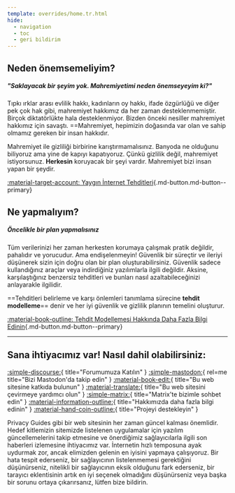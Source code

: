 ```yaml
---
template: overrides/home.tr.html
hide:
  - navigation
  - toc
  - geri bildirim
---
```


<!-- markdownlint-disable-next-line -->
## Neden önemsemeliyim?

##### "Saklayacak bir şeyim yok. Mahremiyetimi neden önemseyeyim ki?"

Tıpkı ırklar arası evlilik hakkı, kadınların oy hakkı, ifade özgürlüğü ve diğer pek çok hak gibi, mahremiyet hakkımız da her zaman desteklenmemiştir. Birçok diktatörlükte hala desteklenmiyor. Bizden önceki nesiller mahremiyet hakkımız için savaştı. ==Mahremiyet, hepimizin doğasında var olan ve sahip olmamız gereken bir insan hakkıdır.

Mahremiyet ile gizliliği birbirine karıştırmamalısınız. Banyoda ne olduğunu biliyoruz ama yine de kapıyı kapatıyoruz. Çünkü gizlilik değil, mahremiyet istiyorsunuz. **Herkesin** koruyacak bir şeyi vardır. Mahremiyet bizi insan yapan bir şeydir.

[:material-target-account: Yaygın İnternet Tehditleri](basics/common-threats.md ""){.md-button.md-button--primary}

## Ne yapmalıyım?

##### Öncelikle bir plan yapmalısınız

Tüm verilerinizi her zaman herkesten korumaya çalışmak pratik değildir, pahalıdır ve yorucudur. Ama endişelenmeyin! Güvenlik bir süreçtir ve ileriyi düşünerek sizin için doğru olan bir plan oluşturabilirsiniz. Güvenlik sadece kullandığınız araçlar veya indirdiğiniz yazılımlarla ilgili değildir. Aksine, karşılaştığınız benzersiz tehditleri ve bunları nasıl azaltabileceğinizi anlayarakle ilgilidir.

==Tehditleri belirleme ve karşı önlemleri tanımlama sürecine **tehdit modelleme**== denir ve her iyi güvenlik ve gizlilik planının temelini oluşturur.

[:material-book-outline: Tehdit Modellemesi Hakkında Daha Fazla Bilgi Edinin](basics/threat-modeling.md ""){.md-button.md-button--primary}

---

## Sana ihtiyacımız var! Nasıl dahil olabilirsiniz:

[:simple-discourse:](https://discuss.privacyguides.net/){ title="Forumumuza Katılın" }
[:simple-mastodon:](https://mastodon.neat.computer/@privacyguides){ rel=me title="Bizi Mastodon'da takip edin" }
[:material-book-edit:](https://github.com/privacyguides/privacyguides.org){ title="Bu web sitesine katkıda bulunun" }
[:material-translate:](https://matrix.to/#/#pg-i18n:aragon.sh){ title="Bu web sitesini çevirmeye yardımcı olun" }
[:simple-matrix:](https://matrix.to/#/#privacyguides:matrix.org){ title="Matrix'te bizimle sohbet edin" }
[:material-information-outline:](about/index.md){ title="Hakkımızda daha fazla bilgi edinin" }
[:material-hand-coin-outline:](about/donate.md){ title="Projeyi destekleyin" }

Privacy Guides gibi bir web sitesinin her zaman güncel kalması önemlidir. Hedef kitlemizin sitemizde listelenen uygulamalar için yazılım güncellemelerini takip etmesine ve önerdiğimiz sağlayıcılarla ilgili son haberleri izlemesine ihtiyacımız var. İnternetin hızlı temposuna ayak uydurmak zor, ancak elimizden gelenin en iyisini yapmaya çalışıyoruz. Bir hata tespit ederseniz, bir sağlayıcının listelenmemesi gerektiğini düşünürseniz, nitelikli bir sağlayıcının eksik olduğunu fark ederseniz, bir tarayıcı eklentisinin artık en iyi seçenek olmadığını düşünürseniz veya başka bir sorunu ortaya çıkarırsanız, lütfen bize bildirin.
